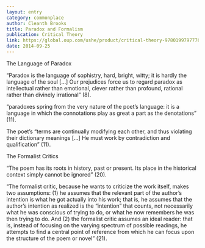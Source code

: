 ```yaml
---
layout: entry
category: commonplace
author: Cleanth Brooks
title: Paradox and Formalism
publication: Critical Theory
link: https://global.oup.com/ushe/product/critical-theory-9780199797776
date: 2014-09-25
---
```


The Language of Paradox 

“Paradox is the language of sophistry, hard, bright, witty; it is hardly the language of the soul […] Our prejudices force us to regard paradox as intellectual rather than emotional, clever rather than profound, rational rather than divinely irrational” (8).

“paradoxes spring from the very nature of the poet’s language: it is a language in which the connotations play as great a part as the denotations” (11).

The poet’s “terms are continually modifying each other, and thus violating their dictionary meanings […] He must work by contradiction and qualification” (11).

The Formalist Critics

“The poem has its roots in history, past or present. Its place in the historical context simply cannot be ignored” (20).

“The formalist critic, because he wants to criticize the work itself, makes two assumptions: (1) he assumes that the relevant part of the author’s intention is what he got actually into his work; that is, he assumes that the author’s intention as realized is the “intention” that counts, not necessarily what he was conscious of trying to do, or what he now remembers he was then trying to do. And (2) the formalist critic assumes an ideal reader: that is, instead of focusing on the varying spectrum of possible readings, he attempts to find a central point of reference from which he can focus upon the structure of the poem or novel” (21).

